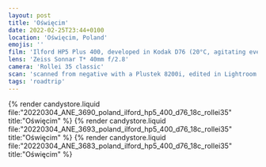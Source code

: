 ```yaml
---
layout: post
title: 'Oświęcim'
date: 2022-02-25T23:44+0100
location: 'Oświęcim, Poland'
emojis: ''
film: 'Ilford HP5 Plus 400, developed in Kodak D76 (20°C, agitating every 30 seconds for 7:30 min)'
lens: 'Zeiss Sonnar T* 40mm f/2.8'
camera: 'Rollei 35 classic'
scan: 'scanned from negative with a Plustek 8200i, edited in Lightroom'
tags: 'roadtrip'
---
```


{% render candystore.liquid file:"20220304_ANE_3690_poland_ilford_hp5_400_d76_18c_rollei35" title:"Oświęcim" %}
{% render candystore.liquid file:"20220304_ANE_3693_poland_ilford_hp5_400_d76_18c_rollei35" title:"Oświęcim" %}
{% render candystore.liquid file:"20220304_ANE_3683_poland_ilford_hp5_400_d76_18c_rollei35" title:"Oświęcim" %}